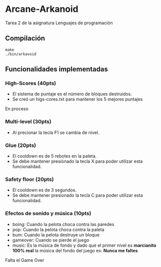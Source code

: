 # Arcane-Arkanoid
Tarea 2 de la asignatura Lenguajes de programación
## Compilación
~~~
make
./bin/arkavoid
~~~

## Funcionalidades implementadas

### High-Scores (40pts)
* El sistema de puntaje es el número de bloques destruidos.
* Se creó un higs-cores.txt para mantener los 5 mejores puntajes  

En proceso

### Multi-level (30pts)
* Al precionar la tecla F1 se cambia de nivel.

### Glue (20pts)
* El cooldown es de 5 rebotes en la paleta.
* Se debe mantener presionado la tecla X para poder utilizar esta funcionalidad.

### Safety floor (20pts)
* El cooldown es de 3 segundos.
* Se debe mantener presionado la tecla C para poder utilizar esta funcionalidad.

### Efectos de sonido y música (10pts)
* boing: Cuando la pelota choca contra las paredes
* pop: Cuando la pelota choca contra la paleta
* bum: Cuando la pelota destruye un bloque
* gameover: Cuando se pierde el juego
* music: Es la música de fondo y dado que el primer nivel es **marcianito 100% real** la música del fondo del juego es: **Nunca me faltes**

Falta el Game Over